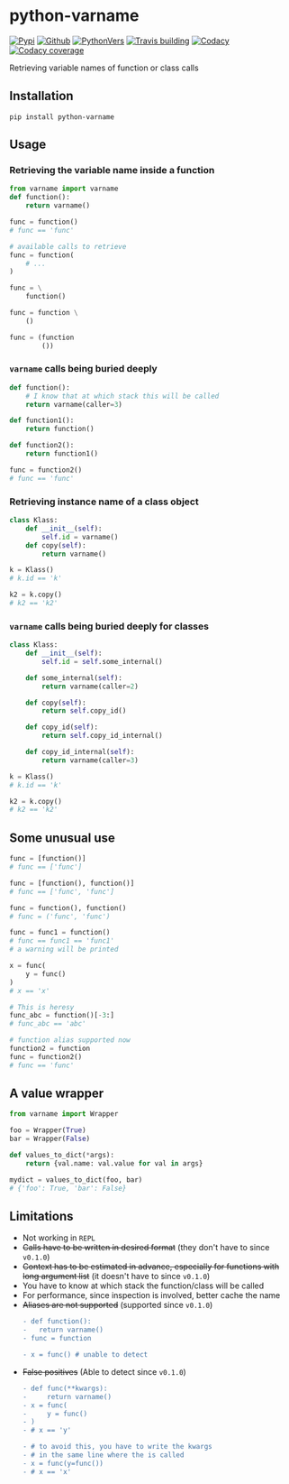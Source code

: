# python-varname

[![Pypi][3]][4] [![Github][5]][6] [![PythonVers][8]][4] [![Travis building][10]][11] [![Codacy][12]][13] [![Codacy coverage][14]][13]

Retrieving variable names of function or class calls

## Installation
```shell
pip install python-varname
```

## Usage

### Retrieving the variable name inside a function

```python
from varname import varname
def function():
    return varname()

func = function()
# func == 'func'

# available calls to retrieve
func = function(
    # ...
)

func = \
    function()

func = function \
    ()

func = (function
        ())
```


### `varname` calls being buried deeply
```python
def function():
    # I know that at which stack this will be called
    return varname(caller=3)

def function1():
    return function()

def function2():
    return function1()

func = function2()
# func == 'func'
```

### Retrieving instance name of a class object
```python
class Klass:
    def __init__(self):
        self.id = varname()
    def copy(self):
        return varname()

k = Klass()
# k.id == 'k'

k2 = k.copy()
# k2 == 'k2'
```

### `varname` calls being buried deeply for classes
```python
class Klass:
    def __init__(self):
        self.id = self.some_internal()

    def some_internal(self):
        return varname(caller=2)

    def copy(self):
        return self.copy_id()

    def copy_id(self):
        return self.copy_id_internal()

    def copy_id_internal(self):
        return varname(caller=3)

k = Klass()
# k.id == 'k'

k2 = k.copy()
# k2 == 'k2'
```

## Some unusual use

```python
func = [function()]
# func == ['func']

func = [function(), function()]
# func == ['func', 'func']

func = function(), function()
# func = ('func', 'func')

func = func1 = function()
# func == func1 == 'func1'
# a warning will be printed

x = func(
    y = func()
)
# x == 'x'

# This is heresy
func_abc = function()[-3:]
# func_abc == 'abc'

# function alias supported now
function2 = function
func = function2()
# func == 'func'
```

## A value wrapper

```python
from varname import Wrapper

foo = Wrapper(True)
bar = Wrapper(False)

def values_to_dict(*args):
    return {val.name: val.value for val in args}

mydict = values_to_dict(foo, bar)
# {'foo': True, 'bar': False}
```

## Limitations
- Not working in `REPL`
- ~~Calls have to be written in desired format~~ (they don't have to since `v0.1.0`)
- ~~Context has to be estimated in advance, especially for functions with long argument list~~ (it doesn't have to since `v0.1.0`)
- You have to know at which stack the function/class will be called
- For performance, since inspection is involved, better cache the name
- ~~Aliases are not supported~~ (supported since `v0.1.0`)
  ```diff
  - def function():
  -   return varname()
  - func = function

  - x = func() # unable to detect
  ```
- ~~False positives~~ (Able to detect since `v0.1.0`)
  ```diff
  - def func(**kwargs):
  -     return varname()
  - x = func(
  -     y = func()
  - )
  - # x == 'y'

  - # to avoid this, you have to write the kwargs
  - # in the same line where the is called
  - x = func(y=func())
  - # x == 'x'
  ```

[1]: https://github.com/pwwang/python-varname
[3]: https://img.shields.io/pypi/v/python-varname?style=flat-square
[4]: https://pypi.org/project/python-varname/
[5]: https://img.shields.io/github/tag/pwwang/python-varname?style=flat-square
[6]: https://github.com/pwwang/python-varname
[8]: https://img.shields.io/pypi/pyversions/python-varname?style=flat-square
[10]: https://img.shields.io/travis/pwwang/python-varname?style=flat-square
[11]: https://travis-ci.org/pwwang/python-varname
[12]: https://img.shields.io/codacy/grade/ed851ff47b194e3e9389b2a44d6f21da?style=flat-square
[13]: https://app.codacy.com/manual/pwwang/python-varname/dashboard
[14]: https://img.shields.io/codacy/coverage/ed851ff47b194e3e9389b2a44d6f21da?style=flat-square
